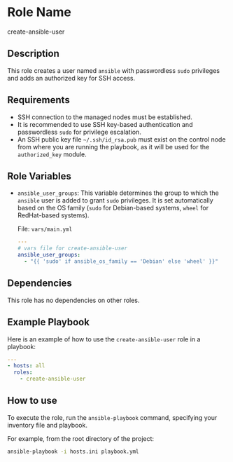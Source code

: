 # Role Name

create-ansible-user

## Description

This role creates a user named `ansible` with passwordless `sudo` privileges and adds an authorized key for SSH access.

## Requirements

- SSH connection to the managed nodes must be established.
- It is recommended to use SSH key-based authentication and passwordless `sudo` for privilege escalation.
- An SSH public key file `~/.ssh/id_rsa.pub` must exist on the control node from where you are running the playbook, as it will be used for the `authorized_key` module.

## Role Variables

- `ansible_user_groups`: This variable determines the group to which the `ansible` user is added to grant `sudo` privileges. It is set automatically based on the OS family (`sudo` for Debian-based systems, `wheel` for RedHat-based systems).

  File: `vars/main.yml`
  ```yaml
  ---
  # vars file for create-ansible-user
  ansible_user_groups:
    - "{{ 'sudo' if ansible_os_family == 'Debian' else 'wheel' }}"
  ```

## Dependencies

This role has no dependencies on other roles.

## Example Playbook

Here is an example of how to use the `create-ansible-user` role in a playbook:

```yaml
---
- hosts: all
  roles:
    - create-ansible-user
```

## How to use

To execute the role, run the `ansible-playbook` command, specifying your inventory file and playbook.

For example, from the root directory of the project:

```bash
ansible-playbook -i hosts.ini playbook.yml
```
